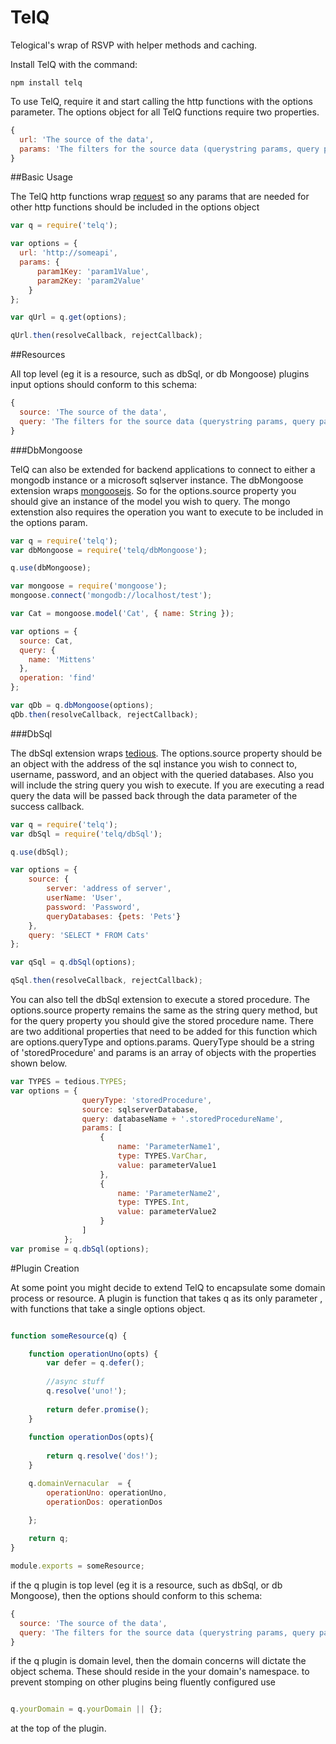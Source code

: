 TelQ
====
Telogical's wrap of RSVP with helper methods and caching.

Install TelQ with the command:
```
npm install telq
```

To use TelQ, require it and start calling the http functions with the options
parameter.  The options object for all TelQ functions require two properties.

```js
{
  url: 'The source of the data',
  params: 'The filters for the source data (querystring params, query params, etc')
}
```

##Basic Usage

The TelQ http functions wrap [request](https://github.com/mikeal/request) so any params that are
needed for other http functions should be included in the options object

```js
var q = require('telq');

var options = {
  url: 'http://someapi',
  params: {
      param1Key: 'param1Value',
      param2Key: 'param2Value'
    }
};

var qUrl = q.get(options);

qUrl.then(resolveCallback, rejectCallback);
```

##Resources

All top level (eg it is a resource, such as dbSql, or db Mongoose) plugins input options should conform to this schema:

```js
{
  source: 'The source of the data',
  query: 'The filters for the source data (querystring params, query params, etc)
}

```

###DbMongoose

TelQ can also be extended for backend applications to connect to either a mongodb instance or a microsoft sqlserver instance.  The dbMongoose extension wraps [mongoosejs](http://mongoosejs.com).  So for the options.source property you should give an instance of the model you wish to query.  The mongo extenstion also requires the operation you want to execute to be included in the options param.  

```js
var q = require('telq');
var dbMongoose = require('telq/dbMongoose');

q.use(dbMongoose);

var mongoose = require('mongoose');
mongoose.connect('mongodb://localhost/test');

var Cat = mongoose.model('Cat', { name: String });

var options = {
  source: Cat,
  query: {
    name: 'Mittens'
  },
  operation: 'find'
};

var qDb = q.dbMongoose(options);
qDb.then(resolveCallback, rejectCallback);
```

###DbSql

The dbSql extension wraps [tedious](https://github.com/pekim/tedious).  The options.source property should be an object with the address of the sql instance you wish to connect to, username, password, and an object with the queried databases.  Also you will include the string query you wish to execute.  If you are executing a read query the data will be passed back through the data parameter of the success callback.

```js
var q = require('telq');
var dbSql = require('telq/dbSql');

q.use(dbSql);

var options = {
    source: {
        server: 'address of server',
        userName: 'User',
        password: 'Password',
        queryDatabases: {pets: 'Pets'}
    },
    query: 'SELECT * FROM Cats'
};

var qSql = q.dbSql(options);

qSql.then(resolveCallback, rejectCallback);
```

You can also tell the dbSql extension to execute a stored procedure.  The options.source property remains the same as the string query method, but for the query property you should give the stored procedure name.  There are two additional properties that need to be added for this function which are options.queryType and options.params.  QueryType should be a string of 'storedProcedure' and params is an array of objects with the properties shown below.

```js
var TYPES = tedious.TYPES;
var options = {
                queryType: 'storedProcedure',
                source: sqlserverDatabase,
                query: databaseName + '.storedProcedureName',
                params: [
                    {
                        name: 'ParameterName1',
                        type: TYPES.VarChar,
                        value: parameterValue1
                    },
                    {
                        name: 'ParameterName2',
                        type: TYPES.Int,
                        value: parameterValue2
                    }
                ]
            };
var promise = q.dbSql(options);
```
#Plugin Creation

At some point you might decide to extend TelQ to encapsulate some domain process or resource. 
A plugin is function that takes q as its only parameter , with functions that take a single options object.

```js

function someResource(q) {

    function operationUno(opts) {
        var defer = q.defer();
    
        //async stuff
        q.resolve('uno!');
        
        return defer.promise();
    }
    
    function operationDos(opts){
        
        return q.resolve('dos!');
    }

    q.domainVernacular  = {
        operationUno: operationUno,
        operationDos: operationDos
    
    };

    return q;
}

module.exports = someResource;

```

if the q plugin is top level (eg it is a resource, such as dbSql, or db Mongoose), then the options should conform to this schema:

```js
{
  source: 'The source of the data',
  query: 'The filters for the source data (querystring params, query params, etc')
}

```

if the q plugin is domain level, then the domain concerns will dictate the object schema. These should reside in the your domain's namespace.
to prevent stomping on other plugins being fluently configured use

```js

q.yourDomain = q.yourDomain || {};

```
at the top of the plugin.












